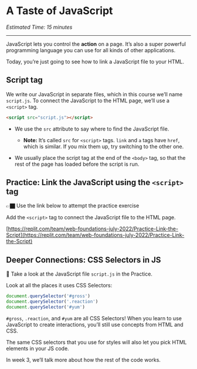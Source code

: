 # A Taste of JavaScript

*Estimated Time: 15 minutes*

---

JavaScript lets you control the **action** on a page. It’s also a super powerful programming language you can use for all kinds of other applications.

Today, you’re just going to see how to link a JavaScript file to your HTML.

## Script tag

We write our JavaScript in separate files, which in this course we’ll name `script.js`. To connect the JavaScript to the HTML page, we’ll use a `<script>` tag.

```html
<script src="script.js"></script>
```

- We use the `src` attribute to say where to find the JavaScript file.
    - **Note:** It’s called `src` for `<script>` tags. `link` and `a` tags have `href`, which is similar. If you mix them up, try switching to the other one.

- We usually place the script tag at the end of the `<body>` tag, so that the rest of the page has loaded before the script is run.

## Practice: Link the JavaScript using the `<script>` tag

<aside>

👉🏿 Use the link below to attempt the practice exercise

Add the `<script>` tag to connect the JavaScript file to the HTML page.

[https://replit.com/team/web-foundations-july-2022/Practice-Link-the-Script](https://replit.com/team/web-foundations-july-2022/Practice-Link-the-Script)

</aside>

## Deeper Connections: CSS Selectors in JS

<aside>

👀 Take a look at the JavaScript file `script.js` in the Practice.

</aside>

Look at all the places it uses CSS Selectors:

```jsx
document.querySelector('#gross')
document.querySelector('.reaction')
document.querySelector('#yum')
```

`#gross`, `.reaction`, and `#yum` are all CSS Selectors! When you learn to use JavaScript to create interactions, you’ll still use concepts from HTML and CSS. 

The same CSS selectors that you use for styles will also let you pick HTML elements in your JS code.

In week 3, we’ll talk more about how the rest of the code works.